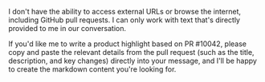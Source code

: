 I don't have the ability to access external URLs or browse the internet, including GitHub pull requests. I can only work with text that's directly provided to me in our conversation.

If you'd like me to write a product highlight based on PR #10042, please copy and paste the relevant details from the pull request (such as the title, description, and key changes) directly into your message, and I'll be happy to create the markdown content you're looking for.